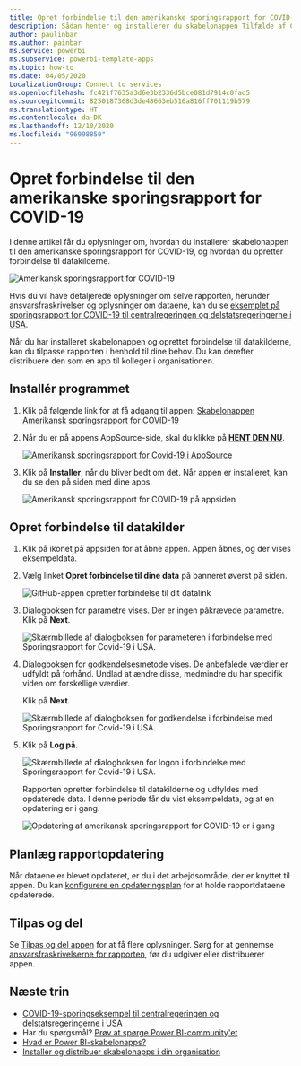 ```yaml
---
title: Opret forbindelse til den amerikanske sporingsrapport for COVID-19
description: Sådan henter og installerer du skabelonappen Tilfælde af COVID-19 i USA og opretter forbindelse til dataene.
author: paulinbar
ms.author: painbar
ms.service: powerbi
ms.subservice: powerbi-template-apps
ms.topic: how-to
ms.date: 04/05/2020
LocalizationGroup: Connect to services
ms.openlocfilehash: fc421f7635a3d6e3b2336d5bce081d7914c0fad5
ms.sourcegitcommit: 8250187368d3de48663eb516a816ff701119b579
ms.translationtype: HT
ms.contentlocale: da-DK
ms.lasthandoff: 12/10/2020
ms.locfileid: "96998850"
---
```

# <a name="connect-to-the-covid-19-us-tracking-report"></a>Opret forbindelse til den amerikanske sporingsrapport for COVID-19
I denne artikel får du oplysninger om, hvordan du installerer skabelonappen til den amerikanske sporingsrapport for COVID-19, og hvordan du opretter forbindelse til datakilderne.

![Amerikansk sporingsrapport for COVID-19](media/service-connect-to-covid-19-tracking/service-covid-19-us-tracking-report-title-screen.png)

Hvis du vil have detaljerede oplysninger om selve rapporten, herunder ansvarsfraskrivelser og oplysninger om dataene, kan du se [eksemplet på sporingsrapport for COVID-19 til centralregeringen og delstatsregeringerne i USA](../create-reports/sample-covid-19-us.md).

Når du har installeret skabelonappen og oprettet forbindelse til datakilderne, kan du tilpasse rapporten i henhold til dine behov. Du kan derefter distribuere den som en app til kolleger i organisationen.

## <a name="install-the-app"></a>Installér programmet

1. Klik på følgende link for at få adgang til appen: [Skabelonappen Amerikansk sporingsrapport for COVID-19](https://app.powerbi.com/groups/me/getapps/services/pbi-contentpacks.covid19ms)

1. Når du er på appens AppSource-side, skal du klikke på [**HENT DEN NU**](https://app.powerbi.com/groups/me/getapps/services/pbi-contentpacks.covid19ms).

    [![Amerikansk sporingsrapport for Covid-19 i AppSource](media/service-connect-to-covid-19-tracking/service-covid-19-us-tracking-report-appsource-icon.png)](https://app.powerbi.com/groups/me/getapps/services/pbi-contentpacks.covid19ms)

1. Klik på **Installer**, når du bliver bedt om det. Når appen er installeret, kan du se den på siden med dine apps.

   ![Amerikansk sporingsrapport for COVID-19 på appsiden](media/service-connect-to-covid-19-tracking/service-covid-19-us-tracking-report-apps-page-icon.png)

## <a name="connect-to-data-sources"></a>Opret forbindelse til datakilder

1. Klik på ikonet på appsiden for at åbne appen. Appen åbnes, og der vises eksempeldata.

1. Vælg linket **Opret forbindelse til dine data** på banneret øverst på siden.

   ![GitHub-appen opretter forbindelse til dit datalink](media/service-connect-to-covid-19-tracking/power-bi-covid-19-connect-data.png)

1. Dialogboksen for parametre vises. Der er ingen påkrævede parametre. Klik på **Next**.

   ![Skærmbillede af dialogboksen for parameteren i forbindelse med Sporingsrapport for Covid-19 i USA.](media/service-connect-to-covid-19-tracking/service-covid-19-us-tracking-report-parameters-dialog.png)

1. Dialogboksen for godkendelsesmetode vises. De anbefalede værdier er udfyldt på forhånd. Undlad at ændre disse, medmindre du har specifik viden om forskellige værdier.

    Klik på **Next**.

   ![Skærmbillede af dialogboksen for godkendelse i forbindelse med Sporingsrapport for Covid-19 i USA.](media/service-connect-to-covid-19-tracking/service-covid-19-us-tracking-report-authentication-dialog.png)

1. Klik på **Log på**.

   ![Skærmbillede af dialogboksen for logon i forbindelse med Sporingsrapport for Covid-19 i USA.](media/service-connect-to-covid-19-tracking/service-covid-19-us-tracking-report-signin-dialog.png)
 
   Rapporten opretter forbindelse til datakilderne og udfyldes med opdaterede data. I denne periode får du vist eksempeldata, og at en opdatering er i gang.

   ![Opdatering af amerikansk sporingsrapport for COVID-19 er i gang](media/service-connect-to-covid-19-tracking/service-covid-19-us-tracking-report-refresh-monitor.png)

## <a name="schedule-report-refresh"></a>Planlæg rapportopdatering

Når dataene er blevet opdateret, er du i det arbejdsområde, der er knyttet til appen. Du kan [konfigurere en opdateringsplan](../connect-data/refresh-scheduled-refresh.md) for at holde rapportdataene opdaterede.

## <a name="customize-and-share"></a>Tilpas og del

Se [Tilpas og del appen](../connect-data/service-template-apps-install-distribute.md#customize-and-share-the-app) for at få flere oplysninger. Sørg for at gennemse [ansvarsfraskrivelserne for rapporten](../create-reports/sample-covid-19-us.md#disclaimers), før du udgiver eller distribuerer appen.

## <a name="next-steps"></a>Næste trin
* [COVID-19-sporingseksempel til centralregeringen og delstatsregeringerne i USA](../create-reports/sample-covid-19-us.md)
* Har du spørgsmål? [Prøv at spørge Power BI-community'et](https://community.powerbi.com/)
* [Hvad er Power BI-skabelonapps?](../connect-data/service-template-apps-overview.md)
* [Installér og distribuer skabelonapps i din organisation](../connect-data/service-template-apps-install-distribute.md)
